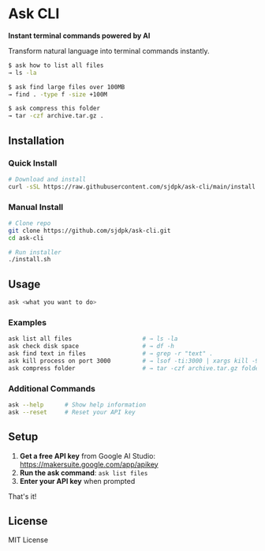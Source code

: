 # Ask CLI

**Instant terminal commands powered by AI**

Transform natural language into terminal commands instantly.

```bash
$ ask how to list all files
→ ls -la

$ ask find large files over 100MB
→ find . -type f -size +100M

$ ask compress this folder
→ tar -czf archive.tar.gz .
```

## Installation

### Quick Install

```bash
# Download and install
curl -sSL https://raw.githubusercontent.com/sjdpk/ask-cli/main/install.sh | bash
```

### Manual Install

```bash
# Clone repo
git clone https://github.com/sjdpk/ask-cli.git
cd ask-cli

# Run installer
./install.sh
```

## Usage

```bash
ask <what you want to do>
```

### Examples

```bash
ask list all files                    # → ls -la
ask check disk space                  # → df -h
ask find text in files                # → grep -r "text" .
ask kill process on port 3000         # → lsof -ti:3000 | xargs kill -9
ask compress folder                   # → tar -czf archive.tar.gz folder
```

### Additional Commands

```bash
ask --help      # Show help information
ask --reset     # Reset your API key
```

## Setup

1. **Get a free API key** from Google AI Studio: https://makersuite.google.com/app/apikey
2. **Run the ask command**: `ask list files`
3. **Enter your API key** when prompted

That's it!

## License

MIT License
